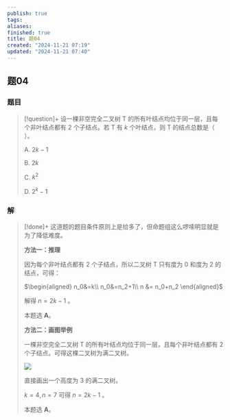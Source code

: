 ```yaml
---
publish: true
tags: 
aliases: 
finished: true
title: 题04
created: "2024-11-21 07:19"
updated: "2024-11-21 07:40"
---
```

## 题04
### 题目
> [!question]+
> 设一棵非空完全二叉树 T 的所有叶结点均位于同一层，且每个非叶结点都有 2 个子结点。若 T 有 $k$ 个叶结点，则 T 的结点总数是（ ）。
> 
> A. $2k-1$
> 
> B. $2k$
> 
> C. $k^2$
> 
> D. $2^k -1$
### 解
> [!done]+
> 这道题的题目条件原则上是给多了，但命题组这么啰嗦明显就是为了降低难度。
> 
> **方法一：推理**
> 
> 因为每个非叶结点都有 2 个子结点，所以二叉树 T 只有度为 0 和度为 2 的结点，可得：
> 
> $\begin{aligned} n_0&=k\\ n_0&=n_2+1\\ n &= n_0+n_2 \end{aligned}$
> 
> 解得 $n=2k-1$ 。
> 
> 本题选 **A**。
> 
> **方法二：画图举例**
> 
> 一棵非空完全二叉树 T 的所有叶结点均位于同一层，且每个非叶结点都有 2 个子结点。可得这棵二叉树为满二叉树。
> 
> ![](https://pica.zhimg.com/v2-75bae6e5ac64ca47978264bf79d9e542_1440w.jpg)
> 
> 直接画出一个高度为 3 的满二叉树。
> 
> $k = 4, n=7$ 可得 $n=2k-1$ 。
> 
> 本题选 **A**。